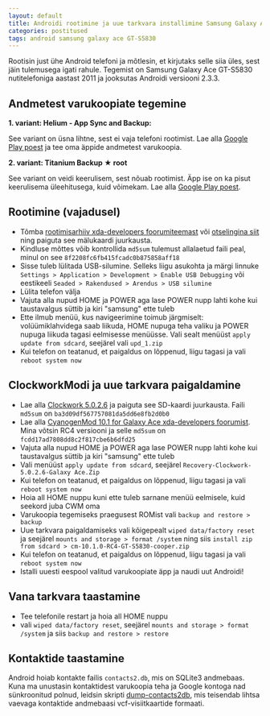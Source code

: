 ```yaml
---
layout: default
title: Androidi rootimine ja uue tarkvara installimine Samsung Galaxy Ace näitel
categories: postitused
tags: android samsung galaxy ace GT-S5830
---
```

Rootisin just ühe Android telefoni ja mõtlesin, et kirjutaks selle siia üles, sest jäin tulemusega igati rahule. Tegemist on Samsung Galaxy Ace GT-S5830 nutitelefoniga aastast 2011 ja jooksutas Androidi versiooni 2.3.3.


## Andmetest varukoopiate tegemine

**1. variant: Helium - App Sync and Backup:**

See variant on üsna lihtne, sest ei vaja telefoni rootimist. Lae alla [Google Play poest](https://play.google.com/store/apps/details?id=com.koushikdutta.backup&hl=et) ja tee oma äppide andmetest varukoopia.

**2. variant: Titanium Backup ★ root**

See variant on veidi keerulisem, sest nõuab rootimist. Äpp ise on ka pisut keerulisema üleehitusega, kuid võimekam. Lae alla [Google Play poest](https://play.google.com/store/apps/details?id=com.keramidas.TitaniumBackup&hl=et).


## Rootimine (vajadusel)

* Tõmba [rootimisarhiiv xda-developers foorumiteemast](http://forum.xda-developers.com/showthread.php?t=2161215) või [otselingina siit](http://www.yourfilelink.com/get.php?fid=832963) ning paiguta see mälukaardi juurkausta.
* Kindluse mõttes võib kontrollida `md5sum` tulemust allalaetud faili peal, minul on see `8f2208fc6fb415fcadc0b875858aff18`
* Sisse tuleb lülitada USB-silumine. Selleks liigu asukohta ja märgi linnuke `Settings > Application > Development > Enable USB Debugging` või eestikeeli `Seaded > Rakendused > Arendus > USB silumine`
* Lülita telefon välja
* Vajuta alla nupud HOME ja POWER aga lase POWER nupp lahti kohe kui taustavalgus süttib ja kiri "samsung" ette tuleb
* Ette ilmub menüü, kus navigeerimine toimub järgmiselt: volüümiklahvidega saab liikuda, HOME nupuga teha valiku ja POWER nupuga liikuda tagasi eelmisesse menüüsse. Vali sealt menüüst `apply update from sdcard`, seejärel vali `upd_1.zip`
* Kui telefon on teatanud, et paigaldus on lõppenud, liigu tagasi ja vali `reboot system now`


## ClockworkModi ja uue tarkvara paigaldamine

* Lae alla [Clockwork 5.0.2.6](http://d-h.st/bBA) ja paiguta see SD-kaardi juurkausta. Faili `md5sum` on `ba3d09df567757081da5dd6e8fb2d0b0`
* Lae alla [CyanogenMod 10.1 for Galaxy Ace xda-developers foorumist](http://forum.xda-developers.com/showthread.php?t=2199575). Mina võtsin RC4 versiooni ja selle `md5sum` on `fcdd17ad7808dd8c2f817cbe6b6dfd25`
* Vajuta alla nupud HOME ja POWER aga lase POWER nupp lahti kohe kui taustavalgus süttib ja kiri "samsung" ette tuleb
* Vali menüüst `apply update from sdcard`, seejärel `Recovery-Clockwork-5.0.2.6-Galaxy Ace.Zip`
* Kui telefon on teatanud, et paigaldus on lõppenud, liigu tagasi ja vali `reboot system now`
* Hoia all HOME nuppu kuni ette tuleb sarnane menüü eelmisele, kuid seekord juba CWM oma
* Varukoopia tegemiseks praegusest ROMist vali `backup and restore > backup`
* Uue tarkvara paigaldamiseks vali kõigepealt `wiped data/factory reset` ja seejärel `mounts and storage > format /system` ning siis `install zip from sdcard > cm-10.1.0-RC4-GT-S5830-cooper.zip`
* Kui telefon on teatanud, et paigaldus on lõppenud, liigu tagasi ja vali `reboot system now`
* Istalli uuesti eespool valitud varukoopiate äpp ja naudi uut Androidi!


## Vana tarkvara taastamine
* Tee telefonile restart ja hoia all HOME nuppu
* vali `wiped data/factory reset`, seejärel `mounts and storage > format /system` ja siis `backup and restore > restore`


## Kontaktide taastamine

Android hoiab kontakte failis `contacts2.db`, mis on SQLite3 andmebaas. Kuna ma unustasin kontaktidest varukoopia teha ja Google kontoga nad sünkroonitud polnud, leidsin skripti [dump-contacts2db](https://github.com/stachre/dump-contacts2db), mis teisendab lihtsa vaevaga kontaktide andmebaasi vcf-visiitkaartide formaati.


